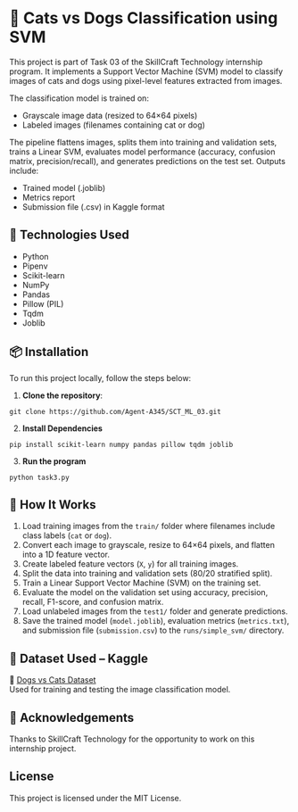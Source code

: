 # 🐾 Cats vs Dogs Classification using SVM

This project is part of Task 03 of the SkillCraft Technology internship program. It implements a Support Vector Machine (SVM) model to classify images of cats and dogs using pixel-level features extracted 
from images.

The classification model is trained on:
- Grayscale image data (resized to 64×64 pixels)
- Labeled images (filenames containing cat or dog)

The pipeline flattens images, splits them into training and validation sets, trains a Linear SVM, evaluates model performance (accuracy, confusion matrix, precision/recall), and generates predictions on the 
test set. Outputs include:
- Trained model (.joblib)
- Metrics report
- Submission file (.csv) in Kaggle format

## 📌 Technologies Used

- Python
- Pipenv
- Scikit-learn
- NumPy
- Pandas
- Pillow (PIL)
- Tqdm
- Joblib

## 📦 Installation
To run this project locally, follow the steps below:
1. **Clone the repository**:
```
git clone https://github.com/Agent-A345/SCT_ML_03.git
```
2. **Install Dependencies**
```
pip install scikit-learn numpy pandas pillow tqdm joblib
```
3. **Run the program**
```
python task3.py
```

## 💬 How It Works

1. Load training images from the `train/` folder where filenames include class labels (`cat` or `dog`).
2. Convert each image to grayscale, resize to 64×64 pixels, and flatten into a 1D feature vector.
3. Create labeled feature vectors (`X`, `y`) for all training images.
4. Split the data into training and validation sets (80/20 stratified split).
5. Train a Linear Support Vector Machine (SVM) on the training set.
6. Evaluate the model on the validation set using accuracy, precision, recall, F1-score, and confusion matrix.
7. Load unlabeled images from the `test1/` folder and generate predictions.
8. Save the trained model (`model.joblib`), evaluation metrics (`metrics.txt`), and submission file (`submission.csv`) to the `runs/simple_svm/` directory.

## 📂 Dataset Used – Kaggle

📎 [Dogs vs Cats Dataset](https://www.kaggle.com/c/dogs-vs-cats/data)  
Used for training and testing the image classification model.

## 🙌 Acknowledgements
Thanks to SkillCraft Technology for the opportunity to work on this internship project.

## License
This project is licensed under the MIT License.
